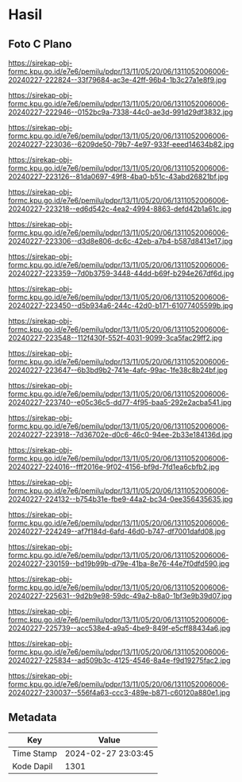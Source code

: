 # Hasil

## Foto C Plano

https://sirekap-obj-formc.kpu.go.id/e7e6/pemilu/pdpr/13/11/05/20/06/1311052006006-20240227-222824--33f79684-ac3e-42ff-96b4-1b3c27a1e8f9.jpg

https://sirekap-obj-formc.kpu.go.id/e7e6/pemilu/pdpr/13/11/05/20/06/1311052006006-20240227-222946--0152bc9a-7338-44c0-ae3d-991d29df3832.jpg

https://sirekap-obj-formc.kpu.go.id/e7e6/pemilu/pdpr/13/11/05/20/06/1311052006006-20240227-223036--6209de50-79b7-4e97-933f-eeed14634b82.jpg

https://sirekap-obj-formc.kpu.go.id/e7e6/pemilu/pdpr/13/11/05/20/06/1311052006006-20240227-223126--81da0697-49f8-4ba0-b51c-43abd26821bf.jpg

https://sirekap-obj-formc.kpu.go.id/e7e6/pemilu/pdpr/13/11/05/20/06/1311052006006-20240227-223218--ed6d542c-4ea2-4994-8863-defd42b1a61c.jpg

https://sirekap-obj-formc.kpu.go.id/e7e6/pemilu/pdpr/13/11/05/20/06/1311052006006-20240227-223306--d3d8e806-dc6c-42eb-a7b4-b587d8413e17.jpg

https://sirekap-obj-formc.kpu.go.id/e7e6/pemilu/pdpr/13/11/05/20/06/1311052006006-20240227-223359--7d0b3759-3448-44dd-b69f-b294e267df6d.jpg

https://sirekap-obj-formc.kpu.go.id/e7e6/pemilu/pdpr/13/11/05/20/06/1311052006006-20240227-223450--d5b934a6-244c-42d0-b171-61077405599b.jpg

https://sirekap-obj-formc.kpu.go.id/e7e6/pemilu/pdpr/13/11/05/20/06/1311052006006-20240227-223548--112f430f-552f-4031-9099-3ca5fac29ff2.jpg

https://sirekap-obj-formc.kpu.go.id/e7e6/pemilu/pdpr/13/11/05/20/06/1311052006006-20240227-223647--6b3bd9b2-741e-4afc-99ac-1fe38c8b24bf.jpg

https://sirekap-obj-formc.kpu.go.id/e7e6/pemilu/pdpr/13/11/05/20/06/1311052006006-20240227-223740--e05c36c5-dd77-4f95-baa5-292e2acba541.jpg

https://sirekap-obj-formc.kpu.go.id/e7e6/pemilu/pdpr/13/11/05/20/06/1311052006006-20240227-223918--7d36702e-d0c6-46c0-94ee-2b33e184136d.jpg

https://sirekap-obj-formc.kpu.go.id/e7e6/pemilu/pdpr/13/11/05/20/06/1311052006006-20240227-224016--fff2016e-9f02-4156-bf9d-7fd1ea6cbfb2.jpg

https://sirekap-obj-formc.kpu.go.id/e7e6/pemilu/pdpr/13/11/05/20/06/1311052006006-20240227-224132--b754b31e-fbe9-44a2-bc34-0ee356435635.jpg

https://sirekap-obj-formc.kpu.go.id/e7e6/pemilu/pdpr/13/11/05/20/06/1311052006006-20240227-224249--af7f184d-6afd-46d0-b747-df7001dafd08.jpg

https://sirekap-obj-formc.kpu.go.id/e7e6/pemilu/pdpr/13/11/05/20/06/1311052006006-20240227-230159--bd19b99b-d79e-41ba-8e76-44e7f0dfd590.jpg

https://sirekap-obj-formc.kpu.go.id/e7e6/pemilu/pdpr/13/11/05/20/06/1311052006006-20240227-225631--9d2b9e98-59dc-49a2-b8a0-1bf3e9b39d07.jpg

https://sirekap-obj-formc.kpu.go.id/e7e6/pemilu/pdpr/13/11/05/20/06/1311052006006-20240227-225739--acc538e4-a9a5-4be9-849f-e5cff88434a6.jpg

https://sirekap-obj-formc.kpu.go.id/e7e6/pemilu/pdpr/13/11/05/20/06/1311052006006-20240227-225834--ad509b3c-4125-4546-8a4e-f9d19275fac2.jpg

https://sirekap-obj-formc.kpu.go.id/e7e6/pemilu/pdpr/13/11/05/20/06/1311052006006-20240227-230037--556f4a63-ccc3-489e-b871-c60120a880e1.jpg


## Metadata

| Key        | Value               |
| ---------- | ------------------- |
| Time Stamp | 2024-02-27 23:03:45 |
| Kode Dapil | 1301                |



